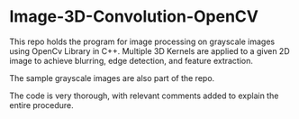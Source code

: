 # Image-3D-Convolution-OpenCV

This repo holds the program for image processing on grayscale images using OpenCv Library in C++. Multiple 3D Kernels are applied to a given 2D image to achieve blurring, edge detection, and feature extraction. 

The sample grayscale images are also part of the repo.

The code is very thorough, with relevant comments added to explain the entire procedure.
